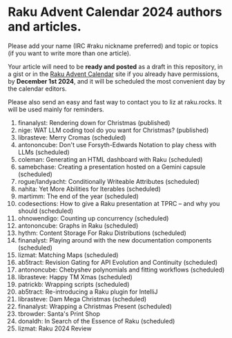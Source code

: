 # Raku Advent Calendar 2024 authors and articles.

Please add your name (IRC #raku nickname preferred) and topic or
topics (if you want to write more than one article).

Your article will need to be **ready and posted** as a draft in
this repository, in a gist or in the
[Raku Advent Calendar](https://raku-advent.blog) site if you
already have permissions, by
**December 1st 2024**,
and it will be scheduled the most convenient day by the calendar
editors.

Please also send an easy and fast way to contact you to liz at raku.rocks. It will be used mainly for
reminders.

1. finanalyst: Rendering down for Christmas (published)
2. nige: WAT LLM coding tool do you want for Christmas? (published)
3. librasteve: Merry Cromas (scheduled)
4. antononcube: Don't use Forsyth-Edwards Notation to play chess with LLMs (scheduled)
5. coleman: Generating an HTML dashboard with Raku (scheduled)
6. samebchase: Creating a presentation hosted on a Gemini capsule (scheduled)
7. rogue/landyacht: Conditionally Writeable Attributes (scheduled)
8. nahita: Yet More Abilities for Iterables (scheduled)
9. martimm: The end of the year (scheduled)
10. codesections: How to give a Raku presentation at TPRC – and why you should (scheduled)
11. ohnowendigo: Counting up concurrency (scheduled)
12. antononcube: Graphs in Raku (scheduled)
13. hythm: Content Storage For Raku Distributions (scheduled)
14. finanalyst: Playing around with the new documentation components (scheduled)
15. lizmat: Matching Maps (scheduled)
16. ab5tract: Revision Gating for API Evolution and Continuity (scheduled)
17. antononcube: Chebyshev polynomials and fitting workflows (scheduled)
18. librasteve: Happy TM Xmas (scheduled)
19. patrickb: Wrapping scripts (scheduled)
20. ab5tract: Re-introducing a Raku plugin for IntelliJ
21. librasteve: Dam Mega Christmas (scheduled)
22. finanalyst: Wrapping a Christmas Present (scheduled)
23. tbrowder: Santa's Print Shop
24. donaldh: In Search of the Essence of Raku (scheduled)
25. lizmat: Raku 2024 Review
